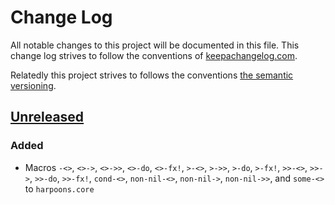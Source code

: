 # Change Log

All notable changes to this project will be documented in this file.  This
change log strives to follow the conventions of [keepachangelog.com].

Relatedly this project strives to follows the conventions [the semantic
versioning][semver].


## [Unreleased]

### Added

- Macros `-<>`, `<>->`, `<>->>`, `<>-do`, `<>-fx!`, `>-<>`, `>->>`, `>-do`,
  `>-fx!`, `>>-<>`, `>>->`, `>>-do`, `>>-fx!`, `cond-<>`, `non-nil-<>`,
  `non-nil->`, `non-nil->>`, and `some-<>` to `harpoons.core`

[keepachangelog.com]: https://keepachangelog.com/
[semver]: https://semver.org/
[Unreleased]: https://github.com/codebrutale/harpoons/compare/...HEAD
